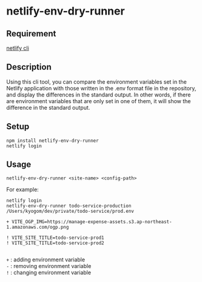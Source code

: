 # netlify-env-dry-runner

## Requirement

[netlify cli](https://cli.netlify.com/)

## Description

Using this cli tool, you can compare the environment variables set in the Netlify application with those written in the .env format file in the repository, and display the differences in the standard output. In other words, if there are environment variables that are only set in one of them, it will show the difference in the standard output.

## Setup

`npm install netlify-env-dry-runner`  
`netlify login`

## Usage

`netlify-env-dry-runner <site-name> <config-path>`

For example:

```
netlify login
netlify-env-dry-runner todo-service-production /Users/kyogom/dev/private/todo-service/prod.env

+ VITE_OGP_IMG=https://manage-expense-assets.s3.ap-northeast-1.amazonaws.com/ogp.png

! VITE_SITE_TITLE=todo-service-prod1
! VITE_SITE_TITLE=todo-service-prod2


```

`+` : adding environment variable  
`-` : removing environment variable  
`!` : changing environment variable
